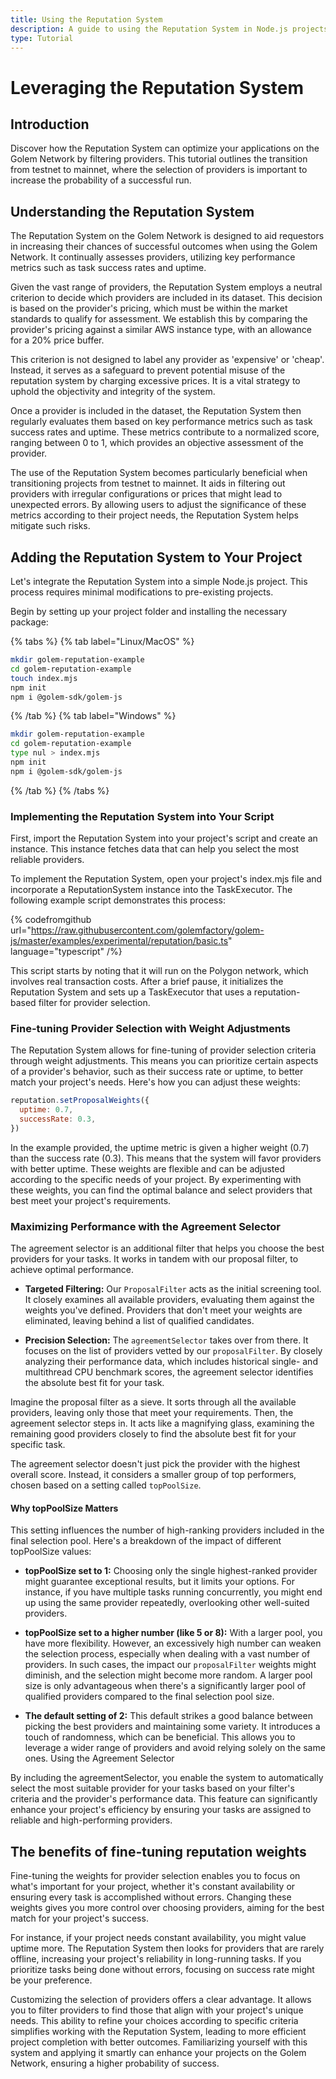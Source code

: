 ```yaml
---
title: Using the Reputation System
description: A guide to using the Reputation System in Node.js projects on the Golem Network for improved provider selection.high-quality providers, optimizing the performance and reliability of your tasks.
type: Tutorial
---
```


# Leveraging the Reputation System

## Introduction

Discover how the Reputation System can optimize your applications on the Golem Network by filtering providers. This tutorial outlines the transition from testnet to mainnet, where the selection of providers is important to increase the probability of a successful run.

## Understanding the Reputation System

The Reputation System on the Golem Network is designed to aid requestors in increasing their chances of successful outcomes when using the Golem Network. It continually assesses providers, utilizing key performance metrics such as task success rates and uptime.

Given the vast range of providers, the Reputation System employs a neutral criterion to decide which providers are included in its dataset. This decision is based on the provider's pricing, which must be within the market standards to qualify for assessment. We establish this by comparing the provider's pricing against a similar AWS instance type, with an allowance for a 20% price buffer.

This criterion is not designed to label any provider as 'expensive' or 'cheap'. Instead, it serves as a safeguard to prevent potential misuse of the reputation system by charging excessive prices. It is a vital strategy to uphold the objectivity and integrity of the system.

Once a provider is included in the dataset, the Reputation System then regularly evaluates them based on key performance metrics such as task success rates and uptime. These metrics contribute to a normalized score, ranging between 0 to 1, which provides an objective assessment of the provider.

The use of the Reputation System becomes particularly beneficial when transitioning projects from testnet to mainnet. It aids in filtering out providers with irregular configurations or prices that might lead to unexpected errors. By allowing users to adjust the significance of these metrics according to their project needs, the Reputation System helps mitigate such risks.

## Adding the Reputation System to Your Project

Let's integrate the Reputation System into a simple Node.js project. This process requires minimal modifications to pre-existing projects.

Begin by setting up your project folder and installing the necessary package:

{% tabs %}
{% tab label="Linux/MacOS" %}

```bash
mkdir golem-reputation-example
cd golem-reputation-example
touch index.mjs
npm init
npm i @golem-sdk/golem-js

```

{% /tab  %}
{% tab label="Windows" %}

```bash
mkdir golem-reputation-example
cd golem-reputation-example
type nul > index.mjs
npm init
npm i @golem-sdk/golem-js

```

{% /tab %}
{% /tabs %}

### Implementing the Reputation System into Your Script

First, import the Reputation System into your project's script and create an instance. This instance fetches data that can help you select the most reliable providers.

To implement the Reputation System, open your project's index.mjs file and incorporate a ReputationSystem instance into the TaskExecutor. The following example script demonstrates this process:

{% codefromgithub url="https://raw.githubusercontent.com/golemfactory/golem-js/master/examples/experimental/reputation/basic.ts" language="typescript" /%}

This script starts by noting that it will run on the Polygon network, which involves real transaction costs. After a brief pause, it initializes the Reputation System and sets up a TaskExecutor that uses a reputation-based filter for provider selection.

### Fine-tuning Provider Selection with Weight Adjustments

The Reputation System allows for fine-tuning of provider selection criteria through weight adjustments. This means you can prioritize certain aspects of a provider's behavior, such as their success rate or uptime, to better match your project's needs. Here's how you can adjust these weights:

```js
reputation.setProposalWeights({
  uptime: 0.7,
  successRate: 0.3,
})
```

In the example provided, the uptime metric is given a higher weight (0.7) than the success rate (0.3). This means that the system will favor providers with better uptime. These weights are flexible and can be adjusted according to the specific needs of your project. By experimenting with these weights, you can find the optimal balance and select providers that best meet your project's requirements.

### Maximizing Performance with the Agreement Selector

The agreement selector is an additional filter that helps you choose the best providers for your tasks. It works in tandem with our proposal filter, to achieve optimal performance.

- **Targeted Filtering:** Our `ProposalFilter` acts as the initial screening tool. It closely examines all available providers, evaluating them against the weights you've defined. Providers that don't meet your weights are eliminated, leaving behind a list of qualified candidates.

- **Precision Selection:** The `agreementSelector` takes over from there. It focuses on the list of providers vetted by our `proposalFilter`. By closely analyzing their performance data, which includes historical single- and multithread CPU benchmark scores, the agreement selector identifies the absolute best fit for your task.

Imagine the proposal filter as a sieve. It sorts through all the available providers, leaving only those that meet your requirements. Then, the agreement selector steps in. It acts like a magnifying glass, examining the remaining good providers closely to find the absolute best fit for your specific task.

The agreement selector doesn't just pick the provider with the highest overall score. Instead, it considers a smaller group of top performers, chosen based on a setting called `topPoolSize`.

#### Why topPoolSize Matters

This setting influences the number of high-ranking providers included in the final selection pool. Here's a breakdown of the impact of different topPoolSize values:

- **topPoolSize set to 1:** Choosing only the single highest-ranked provider might guarantee exceptional results, but it limits your options. For instance, if you have multiple tasks running concurrently, you might end up using the same provider repeatedly, overlooking other well-suited providers.

- **topPoolSize set to a higher number (like 5 or 8):** With a larger pool, you have more flexibility. However, an excessively high number can weaken the selection process, especially when dealing with a vast number of providers. In such cases, the impact our `proposalFilter` weights might diminish, and the selection might become more random. A larger pool size is only advantageous when there's a significantly larger pool of qualified providers compared to the final selection pool size.

- **The default setting of 2:** This default strikes a good balance between picking the best providers and maintaining some variety. It introduces a touch of randomness, which can be beneficial. This allows you to leverage a wider range of providers and avoid relying solely on the same ones.
  Using the Agreement Selector

By including the agreementSelector, you enable the system to automatically select the most suitable provider for your tasks based on your filter's criteria and the provider's performance data. This feature can significantly enhance your project's efficiency by ensuring your tasks are assigned to reliable and high-performing providers.

## The benefits of fine-tuning reputation weights

Fine-tuning the weights for provider selection enables you to focus on what's important for your project, whether it's constant availability or ensuring every task is accomplished without errors. Changing these weights gives you more control over choosing providers, aiming for the best match for your project's success.

For instance, if your project needs constant availability, you might value uptime more. The Reputation System then looks for providers that are rarely offline, increasing your project's reliability in long-running tasks. If you prioritize tasks being done without errors, focusing on success rate might be your preference.

Customizing the selection of providers offers a clear advantage. It allows you to filter providers to find those that align with your project's unique needs. This ability to refine your choices according to specific criteria simplifies working with the Reputation System, leading to more efficient project completion with better outcomes. Familiarizing yourself with this system and applying it smartly can enhance your projects on the Golem Network, ensuring a higher probability of success.
